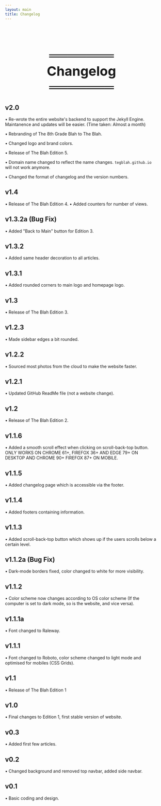 ```yaml
---
layout: main
title: Changelog
---
```


<h1 style="font-size: 43px; text-align: center; margin-top: 17%;">
    ═══════<br>Changelog<br>═══════
</h1>

## v2.0
• Re-wrote the entire website's backend to support the Jekyll Engine. Maintanence and updates will be easier. (Time taken: Almost a month)

• Rebranding of The 8th Grade Blah to The Blah.

• Changed logo and brand colors.

• Release of The Blah Edition 5.

• Domain name changed to reflect the name changes. `tegblah.github.io` will not work anymore.

• Changed the format of changelog and the version numbers.

## v1.4
• Release of The Blah Edition 4.
• Added counters for number of views.

## v1.3.2a (Bug Fix)
• Added "Back to Main" button for Edition 3.

## v1.3.2
• Added same header decoration to all articles.

## v1.3.1
• Added rounded corners to main logo and homepage logo.

## v1.3
• Release of The Blah Edition 3.

## v1.2.3
• Made sidebar edges a bit rounded.

## v1.2.2
• Sourced most photos from the cloud to make the website faster.

## v1.2.1
• Updated GitHub ReadMe file (not a website change).

## v1.2
• Release of The Blah Edition 2.

## v1.1.6
• Added a smooth scroll effect when clicking on scroll-back-top button. ONLY WORKS ON CHROME 61+, FIREFOX 36+ AND EDGE 79+ ON DESKTOP AND CHROME 90+ FIREFOX 87+ ON MOBILE.

## v1.1.5
• Added changelog page which is accessible via the footer.

## v1.1.4
• Added footers containing information.

## v1.1.3
• Added scroll-back-top button which shows up if the users scrolls below a certain level.

## v1.1.2a (Bug Fix)
• Dark-mode borders fixed, color changed to white for more visibility.

## v1.1.2
• Color scheme now changes according to OS color scheme (If the computer is set to dark mode, so is the website, and vice versa).

## v1.1.1a
• Font changed to Raleway.

## v1.1.1
• Font changed to Roboto, color scheme changed to light mode and optimised for mobiles (CSS Grids).

## v1.1
• Release of The Blah Edition 1

## v1.0
• Final changes to Edition 1, first stable version of website.

## v0.3
• Added first few articles.

## v0.2
• Changed background and removed top navbar, added side navbar.

## v0.1
• Basic coding and design.